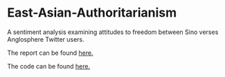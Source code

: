 # East-Asian-Authoritarianism
A sentiment analysis examining attitudes to freedom between Sino verses Anglosphere Twitter users.

The report can be found [here.](East-Asian-Authoritarianism.md)

The code can be found [here.](East-Asian-Authoritarianism.Rmd)   
